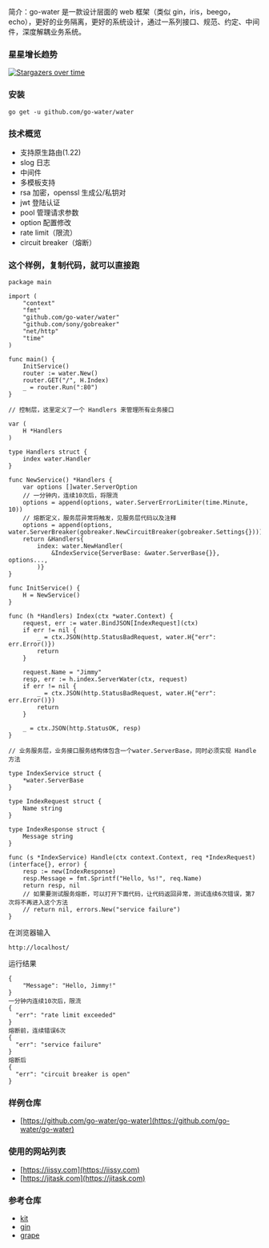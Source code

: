 简介：go-water 是一款设计层面的 web 框架（类似 gin，iris，beego，echo），更好的业务隔离，更好的系统设计，通过一系列接口、规范、约定、中间件，深度解耦业务系统。

### 星星增长趋势
[![Stargazers over time](https://starchart.cc/go-water/water.svg)](https://starchart.cc/go-water/water)

### 安装
```
go get -u github.com/go-water/water
```

### 技术概览
+ 支持原生路由(1.22)
+ slog 日志
+ 中间件
+ 多模板支持
+ rsa 加密，openssl 生成公/私钥对
+ jwt 登陆认证
+ pool 管理请求参数
+ option 配置修改
+ rate limit（限流）
+ circuit breaker（熔断）

### 这个样例，复制代码，就可以直接跑
```
package main

import (
	"context"
	"fmt"
	"github.com/go-water/water"
	"github.com/sony/gobreaker"
	"net/http"
	"time"
)

func main() {
	InitService()
	router := water.New()
	router.GET("/", H.Index)
	_ = router.Run(":80")
}

// 控制层，这里定义了一个 Handlers 来管理所有业务接口

var (
	H *Handlers
)

type Handlers struct {
	index water.Handler
}

func NewService() *Handlers {
	var options []water.ServerOption
	// 一分钟内，连续10次后，将限流
	options = append(options, water.ServerErrorLimiter(time.Minute, 10))
	// 熔断定义，服务层异常将触发，见服务层代码以及注释
	options = append(options, water.ServerBreaker(gobreaker.NewCircuitBreaker(gobreaker.Settings{})))
	return &Handlers{
		index: water.NewHandler(
			&IndexService{ServerBase: &water.ServerBase{}}, options...,
		)}
}

func InitService() {
	H = NewService()
}

func (h *Handlers) Index(ctx *water.Context) {
	request, err := water.BindJSON[IndexRequest](ctx)
	if err != nil {
		_ = ctx.JSON(http.StatusBadRequest, water.H{"err": err.Error()})
		return
	}

	request.Name = "Jimmy"
	resp, err := h.index.ServerWater(ctx, request)
	if err != nil {
		_ = ctx.JSON(http.StatusBadRequest, water.H{"err": err.Error()})
		return
	}

	_ = ctx.JSON(http.StatusOK, resp)
}

// 业务服务层，业务接口服务结构体包含一个water.ServerBase，同时必须实现 Handle 方法

type IndexService struct {
	*water.ServerBase
}

type IndexRequest struct {
	Name string
}

type IndexResponse struct {
	Message string
}

func (s *IndexService) Handle(ctx context.Context, req *IndexRequest) (interface{}, error) {
	resp := new(IndexResponse)
	resp.Message = fmt.Sprintf("Hello, %s!", req.Name)
	return resp, nil
	// 如果要测试服务熔断，可以打开下面代码，让代码返回异常，测试连续6次错误，第7次将不再进入这个方法
	// return nil, errors.New("service failure")
}
```
在浏览器输入
```
http://localhost/
```
运行结果
```
{
    "Message": "Hello, Jimmy!"
}
一分钟内连续10次后，限流
{
  "err": "rate limit exceeded"
}
熔断前，连续错误6次
{
  "err": "service failure"
}
熔断后
{
  "err": "circuit breaker is open"
}
```

### 样例仓库
+ [https://github.com/go-water/go-water](https://github.com/go-water/go-water)

### 使用的网站列表
+ [https://iissy.com](https://iissy.com)
+ [https://jitask.com](https://jitask.com)

### 参考仓库
+ [kit](https://github.com/go-kit/kit)
+ [gin](https://github.com/gin-gonic/gin)
+ [grape](https://github.com/hossein1376/grape)